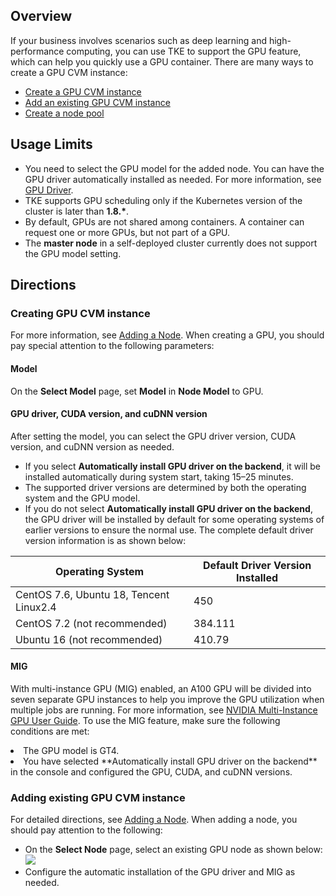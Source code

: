 ## Overview
If your business involves scenarios such as deep learning and high-performance computing, you can use TKE to support the GPU feature, which can help you quickly use a GPU container.
There are many ways to create a GPU CVM instance:
- [Create a GPU CVM instance](#createGPUService)
- [Add an existing GPU CVM instance](#addGPUService)
- [Create a node pool](https://intl.cloud.tencent.com/document/product/457/35901)


## Usage Limits
- You need to select the GPU model for the added node. You can have the GPU driver automatically installed as needed. For more information, see [GPU Driver](#newGPUService).
- TKE supports GPU scheduling only if the Kubernetes version of the cluster is later than **1.8.\***.
- By default, GPUs are not shared among containers. A container can request one or more GPUs, but not part of a GPU.
- The **master node** in a self-deployed cluster currently does not support the GPU model setting.

## Directions

[](id:createGPUService)
### Creating GPU CVM instance

For more information, see [Adding a Node](https://intl.cloud.tencent.com/document/product/457/30652). When creating a GPU, you should pay special attention to the following parameters:
#### Model
On the **Select Model** page, set **Model** in **Node Model** to GPU.

#### GPU driver, CUDA version, and cuDNN version[](id:newGPUService)
After setting the model, you can select the GPU driver version, CUDA version, and cuDNN version as needed.
<dx-alert infotype="explain" title=" ">

- If you select **Automatically install GPU driver on the backend**, it will be installed automatically during system start, taking 15–25 minutes.
- The supported driver versions are determined by both the operating system and the GPU model.
- If you do not select **Automatically install GPU driver on the backend**, the GPU driver will be installed by default for some operating systems of earlier versions to ensure the normal use. The complete default driver version information is as shown below:
<table>
<thead>
<tr>
<th>Operating System</th>
<th>Default Driver Version Installed</th>
</tr>
</thead>
<tbody><tr>
<td>CentOS 7.6, Ubuntu 18, Tencent Linux2.4</td>
<td>450</td>
</tr>
<tr>
<td>CentOS 7.2 (not recommended)</td>
<td>384.111</td>
</tr>
<tr>
<td>Ubuntu 16 (not recommended)</td>
<td>410.79</td>
</tr>
</tbody></table>
</dx-alert>




#### MIG
With multi-instance GPU (MIG) enabled, an A100 GPU will be divided into seven separate GPU instances to help you improve the GPU utilization when multiple jobs are running. For more information, see [NVIDIA Multi-Instance GPU User Guide](https://docs.nvidia.com/datacenter/tesla/mig-user-guide/index.html).
<dx-alert infotype="notice" title=" ">
To use the MIG feature, make sure the following conditions are met:
<li>The GPU model is GT4.</li>
<li>You have selected **Automatically install GPU driver on the backend** in the console and configured the GPU, CUDA, and cuDNN versions.</li>
</dx-alert>






[](id:addGPUService)
### Adding existing GPU CVM instance

For detailed directions, see [Adding a Node](https://intl.cloud.tencent.com/document/product/457/30652). When adding a node, you should pay attention to the following:
- On the **Select Node** page, select an existing GPU node as shown below:
![](https://qcloudimg.tencent-cloud.cn/raw/134239c5fde42c8082d4cb76699125f1.png)
- Configure the automatic installation of the GPU driver and MIG as needed.

